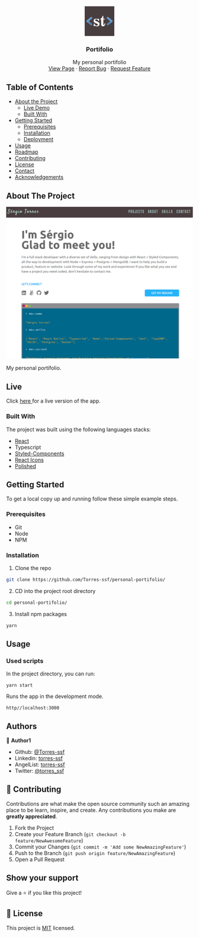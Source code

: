 <!-- PROJECT LOGO -->
<br />
<p align="center">
    <img src="src/assets/logo_name.png" alt="Logo" width="80" height="80">

  <h3 align="center">Portifolio</h3>

  <p align="center">
    My personal portifolio
    <br />
    <a href="https://www.torres-ssf.com/">View Page</a>
    ·
    <a href="https://github.com/Torres-ssf/personal-portifolio/issues">Report Bug</a>
    ·
    <a href="https://github.com/Torres-ssf/personal-portifolio/issues">Request Feature</a>
  </p>
</p>

<!-- TABLE OF CONTENTS -->

## Table of Contents

- [About the Project](#about-the-project)
  - [Live Demo](#live-demo)
  - [Built With](#built-with)
- [Getting Started](#getting-started)
  - [Prerequisites](#prerequisites)
  - [Installation](#installation)
  - [Deployment](#Deployment)
- [Usage](#usage)
- [Roadmap](#roadmap)
- [Contributing](#contributing)
- [License](#license)
- [Contact](#contact)
- [Acknowledgements](#acknowledgements)

<!-- ABOUT THE PROJECT -->

## About The Project

![](./src/assets/screenshots/home.png)

My personal portifolio.

## Live

Click [ here ](https://www.torres-ssf.com/) for a live version of the app.


### Built With

The project was built using the following languages stacks:

- [React](https://github.com/facebook/react)
- Typescript
- [Styled-Components](https://styled-components.com/)
- [React Icons](https://react-icons.github.io/react-icons/)
- [Polished](https://github.com/styled-components/polished)

<!-- GETTING STARTED -->

## Getting Started

To get a local copy up and running follow these simple example steps.

### Prerequisites

- Git
- Node
- NPM

### Installation

1. Clone the repo

```sh
git clone https://github.com/Torres-ssf/personal-portifolio/
```

2. CD into the project root directory

```sh
cd personal-portifolio/
```

3. Install npm packages

```sh
yarn
```

## Usage

### Used scripts

In the project directory, you can run:

```JS
yarn start
```
Runs the app in the development mode.<br />

```JS
http//localhost:3000
```

## Authors

👤 **Author1**

- Github: [@Torres-ssf](https://github.com/Torres-ssf)
- Linkedin: [torres-ssf](https://www.linkedin.com/in/torres-ssf/)
- AngelList: [torres-ssf](https://angel.co/u/torres-ssf/)
- Twitter: [@torres_ssf](https://twitter.com/torres_ssf)

## 🤝 Contributing

Contributions are what make the open source community such an amazing place to be learn, inspire, and create. Any contributions you make are **greatly appreciated**.

1. Fork the Project
2. Create your Feature Branch (`git checkout -b feature/NewAwesomeFeature`)
3. Commit your Changes (`git commit -m 'Add some NewAmazingFeature'`)
4. Push to the Branch (`git push origin feature/NewAmazingFeature`)
5. Open a Pull Request

## Show your support

Give a ⭐️ if you like this project!

## 📝 License

This project is [MIT](lic.url) licensed.
